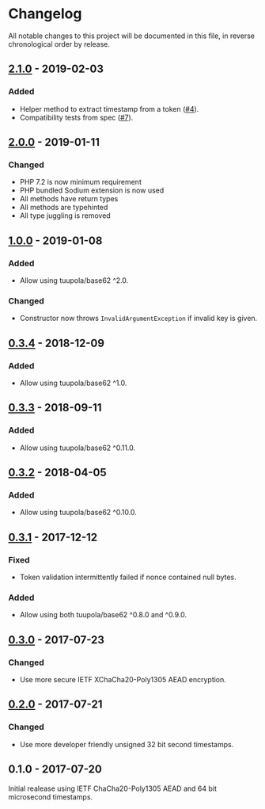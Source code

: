 # Changelog

All notable changes to this project will be documented in this file, in reverse chronological order by release.

## [2.1.0](https://github.com/tuupola/branca/compare/2.0.0...2.1.0) - 2019-02-03
### Added
- Helper method to extract timestamp from a token ([#4](https://github.com/tuupola/branca-php/pull/4)).
- Compatibility tests from spec ([#7](https://github.com/tuupola/branca-php/pull/7)).

## [2.0.0](https://github.com/tuupola/branca/compare/1.0.0...2.0.0) - 2019-01-11
### Changed
- PHP 7.2 is now minimum requirement
- PHP bundled Sodium extension is now used
- All methods have return types
- All methods are typehinted
- All type juggling is removed

## [1.0.0](https://github.com/tuupola/branca/compare/0.3.4...1.0.0) - 2019-01-08
### Added
- Allow using tuupola/base62 ^2.0.

### Changed
- Constructor now throws `InvalidArgumentException` if invalid key is given.

## [0.3.4](https://github.com/tuupola/branca/compare/0.3.3...0.3.4) - 2018-12-09
### Added
- Allow using tuupola/base62 ^1.0.

## [0.3.3](https://github.com/tuupola/branca/compare/0.3.2...0.3.3) - 2018-09-11
### Added
- Allow using tuupola/base62 ^0.11.0.

## [0.3.2](https://github.com/tuupola/branca/compare/0.3.1...0.3.2) - 2018-04-05
### Added
- Allow using tuupola/base62 ^0.10.0.

## [0.3.1](https://github.com/tuupola/branca/compare/0.3.0...0.3.1) - 2017-12-12
### Fixed
- Token validation intermittently failed if nonce contained null bytes.

### Added
- Allow using both tuupola/base62 ^0.8.0 and ^0.9.0.

## [0.3.0](https://github.com/tuupola/branca/compare/0.2.0...0.3.0) - 2017-07-23
### Changed
- Use more secure IETF XChaCha20-Poly1305 AEAD encryption.

## [0.2.0](https://github.com/tuupola/branca/compare/0.1.0...0.2.0) - 2017-07-21
### Changed
-  Use more developer friendly unsigned 32 bit second timestamps.

## 0.1.0 - 2017-07-20

Initial realease using IETF ChaCha20-Poly1305 AEAD and 64 bit microsecond timestamps.
